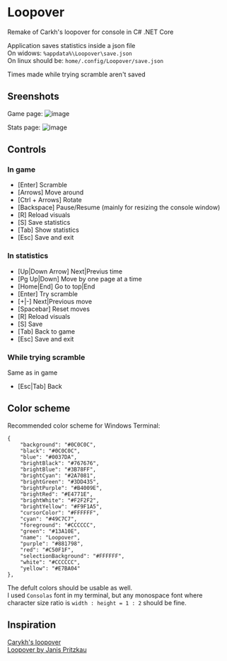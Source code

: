 # Loopover
Remake of Carkh's loopover for console in C# .NET Core

Application saves statistics inside a json file<br>
On widows: `%appdata%\Loopover\save.json`<br>
On linux should be: `home/.config/Loopover/save.json`

Times made while trying scramble aren't saved

## Sreenshots
Game page:
![image](https://user-images.githubusercontent.com/46282097/121363644-6d5b0d00-c937-11eb-820d-694f1c1341a3.png)

Stats page:
![image](https://user-images.githubusercontent.com/46282097/121363812-8ebbf900-c937-11eb-9cba-6a5d1e19a147.png)

## Controls
### In game
- [Enter] Scramble
- [Arrows] Move around
- [Ctrl + Arrows] Rotate
- [Backspace] Pause/Resume (mainly for resizing the console window)
- [R] Reload visuals
- [S] Save statistics
- [Tab] Show statistics
- [Esc] Save and exit
### In statistics
- [Up|Down Arrow] Next|Previus time
- [Pg Up|Down] Move by one page at a time
- [Home|End] Go to top|End
- [Enter] Try scramble
- [+|-] Next|Previous move
- [Spacebar] Reset moves
- [R] Reload visuals
- [S] Save
- [Tab] Back to game
- [Esc] Save and exit
### While trying scramble
Same as in game
- [Esc|Tab] Back

## Color scheme
Recommended color scheme for Windows Terminal:
```
{
    "background": "#0C0C0C",
    "black": "#0C0C0C",
    "blue": "#0037DA",
    "brightBlack": "#767676",
    "brightBlue": "#3B78FF",
    "brightCyan": "#2A7081",
    "brightGreen": "#3DD435",
    "brightPurple": "#B4009E",
    "brightRed": "#E4771E",
    "brightWhite": "#F2F2F2",
    "brightYellow": "#F9F1A5",
    "cursorColor": "#FFFFFF",
    "cyan": "#49C7C7",
    "foreground": "#CCCCCC",
    "green": "#13A10E",
    "name": "Loopover",
    "purple": "#881798",
    "red": "#C50F1F",
    "selectionBackground": "#FFFFFF",
    "white": "#CCCCCC",
    "yellow": "#E7BA04"
},
```
The defult colors should be usable as well.<br>
I used `Consolas` font in my terminal, but any monospace font where character size ratio is `width : height = 1 : 2` should be fine.

## Inspiration
[Carykh's loopover](https://openprocessing.org/sketch/580366)<br>
[Loopover by Janis Pritzkau](https://loopover.xyz)
